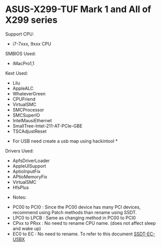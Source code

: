 #  ASUS-X299-TUF Mark 1 and All of X299 series

Support CPU:
- i7-7xxx, 9xxx CPU

SMBIOS Used:
- iMacPro1,1

Kext Used:
- Lilu
- AppleALC
- WhateverGreen
- CPUFriend
- VirtualSMC
- SMCProcessor
- SMCSuperIO
- IntelMausiEthernet
- SmallTree-Intel-211-AT-PCIe-GBE
- TSCAdjustReset
* For USB need create a usb map using hackintool *

Drivers Used:
- ApfsDriverLoader
- AppleUISupport
- AptioInputFix
- APtioMemoryFix
- VirtualSMC
- HfsPlus

* Notes:
- PC00 to PCI0 : Since the PC00 device has many PCI devices, recommend using Patch methods than rename using SSDT.
- LPC0 to LPCB : Same as changing method in PC00 to PCI0
- CPxx to PRxx : No need to rename CPU name. (does not affect sleep and wake up)
- EC0 to EC : No need to rename. To refer to this document 
[SSDT-EC-USBX](https://github.com/acidanthera/OpenCorePkg/blob/master/Docs/AcpiSamples/SSDT-EC-USBX.dsl)
